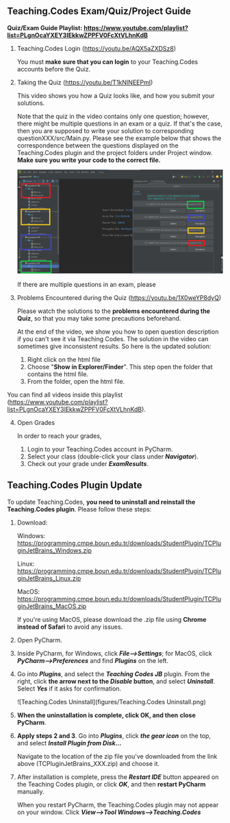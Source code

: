 ## Teaching.Codes Exam/Quiz/Project Guide <a name="tc-quiz"></a>

**Quiz/Exam Guide Playlist: https://www.youtube.com/playlist?list=PLgnOcaYXEY3lEkkwZPPFV0FcXtVLhnKdB**

1. Teaching.Codes Login (https://youtu.be/AQX5aZXDSz8)

   You must **make sure that you can login** to your Teaching.Codes accounts before the Quiz.

2. Taking the Quiz (https://youtu.be/T1kNINEEPmI)

   This video shows you how a Quiz looks like, and how you submit your solutions. 
   
   Note that the quiz in the video contains only one question; however, there might be multiple questions in an exam or a quiz. If that's the case, then you are supposed to write your solution to corresponding questionXXX/src/Main.py. Please see the example below that shows the correspondence between the questions displayed on the Teaching.Codes plugin and the project folders under Project window. **Make sure you write your code to the correct file.**
   
   ![](figures/correspondence.png)
   
   If there are multiple questions in an exam, please 

3. Problems Encountered during the Quiz (https://youtu.be/1X0weYP8dyQ)

   Please watch the solutions to the **problems encountered during the Quiz**, so that you may take some precautions beforehand. 

   At the end of the video, we show you how to open question description if you can't see it via Teaching Codes. The solution in the video can sometimes give inconsistent results. So here is the updated solution:

   1. Right click on the html file
   2. Choose "**Show in Explorer/Finder**". This step open the folder that contains the html file.
   3. From the folder, open the html file.

You can find all videos inside this playlist (https://www.youtube.com/playlist?list=PLgnOcaYXEY3lEkkwZPPFV0FcXtVLhnKdB). 

4. Open Grades

   In order to reach your grades, 

   1. Login to your Teaching.Codes account in PyCharm. 
   2. Select your class (double-click your class under ***Navigator***). 
   3. Check out your grade under ***ExamResults***. 
 

## Teaching.Codes Plugin Update 

To update Teaching.Codes, **you need to uninstall and reinstall the Teaching.Codes plugin**. Please follow these steps: 

1. Download:

   Windows:  https://programming.cmpe.boun.edu.tr/downloads/StudentPlugin/TCPluginJetBrains_Windows.zip

   Linux: https://programming.cmpe.boun.edu.tr/downloads/StudentPlugin/TCPluginJetBrains_Linux.zip

   MacOS: https://programming.cmpe.boun.edu.tr/downloads/StudentPlugin/TCPluginJetBrains_MacOS.zip

   If you're using MacOS, please download the .zip file using **Chrome instead of Safari** to avoid any issues.

2. Open PyCharm. 

3. Inside PyCharm, for Windows, click ***File-->Settings***; for MacOS, click ***PyCharm-->Preferences*** and find ***Plugins*** on the left.

4. Go into ***Plugins***, and select the ***Teaching Codes JB*** plugin. From the right, click **the arrow next to the *Disable* button**, and select ***Uninstall***. Select ***Yes*** if it asks for confirmation. 

   ![Teaching.Codes Uninstall](figures/Teaching.Codes Uninstall.png)

5. **When the uninstallation is complete, click OK, and then** **close PyCharm**.

6. **Apply steps 2 and 3**. Go into ***Plugins***, click ***the gear icon*** on the top, and select ***Install Plugin from Disk…*** 

   Navigate to the location of the zip file you've downloaded from the link above (TCPluginJetBrains_XXX.zip) and choose it.

7. After installation is complete, press the ***Restart IDE*** button appeared on the Teaching Codes plugin, or click ***OK***, and then **restart PyCharm** manually. 

   When you restart PyCharm, the Teaching.Codes plugin may not appear on your window. Click ***View-->Tool Windows-->Teaching.Codes***

   
